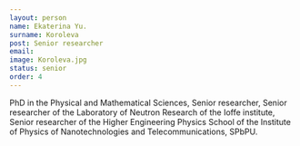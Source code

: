 ```yaml
---
layout: person
name: Ekaterina Yu.
surname: Koroleva
post: Senior researcher
email: 
image: Koroleva.jpg
status: senior
order: 4
---
```

PhD in the Physical and Mathematical Sciences, Senior researcher, Senior researcher
of the Laboratory of Neutron Research of the Ioffe institute, Senior researcher of
the Higher Engineering Physics School of the Institute of Physics of Nanotechnologies
and Telecommunications, SPbPU.
